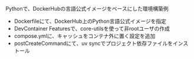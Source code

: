 Pythonで、DockerHubの言語公式イメージをベースにした環境構築例

- Dockerfileにて、DockerHub上のPython言語公式イメージを指定
- DevContainer Featuresで、core-utilsを使って非rootユーザの作成
- compose.ymlに、キャッシュをコンテナ外に置く設定を追加
- postCreateCommandにて、uv syncでプロジェクト依存ファイルをインストール
